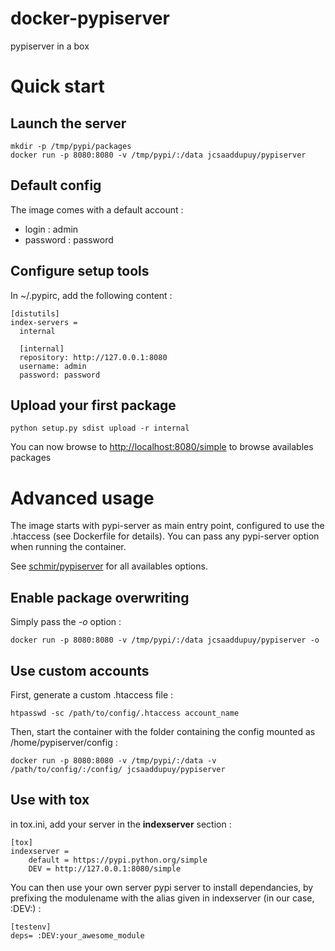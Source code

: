 docker-pypiserver
=================

pypiserver in a box


# Quick start

## Launch the server

    mkdir -p /tmp/pypi/packages
    docker run -p 8080:8080 -v /tmp/pypi/:/data jcsaaddupuy/pypiserver

## Default config

The image comes with a default account :

- login : admin
- password : password

## Configure setup tools

In ~/.pypirc, add the following content :

    [distutils]
    index-servers =
      internal

      [internal]
      repository: http://127.0.0.1:8080
      username: admin
      password: password

## Upload  your first package

```
python setup.py sdist upload -r internal
```

You can now browse to [http://localhost:8080/simple](http://localhost:8080/simple)
to browse availables packages



# Advanced usage

The image starts with pypi-server as main entry point, configured to use the
.htaccess (see Dockerfile for details). You can pass any pypi-server option when
running the container.

See [schmir/pypiserver](https://github.com/schmir/pypiserver) for all availables
options.

## Enable package overwriting

Simply pass the _-o_ option :

    docker run -p 8080:8080 -v /tmp/pypi/:/data jcsaaddupuy/pypiserver -o


## Use custom accounts
First, generate a custom .htaccess file :

    htpasswd -sc /path/to/config/.htaccess account_name

Then, start the container with the folder containing the config mounted as
/home/pypiserver/config :

    docker run -p 8080:8080 -v /tmp/pypi/:/data -v /path/to/config/:/config/ jcsaaddupuy/pypiserver

## Use with tox

in tox.ini, add your server in the __indexserver__ section :

    [tox]
    indexserver =
        default = https://pypi.python.org/simple
        DEV = http://127.0.0.1:8080/simple

You can then use your own server pypi server to install dependancies, by
prefixing the modulename with the alias given in indexserver (in our case, :DEV:) :

    [testenv]
    deps= :DEV:your_awesome_module

